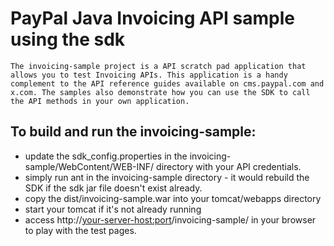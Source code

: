 PayPal Java Invoicing API sample using the sdk
============================================
	The invoicing-sample project is a API scratch pad application that allows you to test Invoicing APIs. This application is a handy complement to the API reference guides available on cms.paypal.com and x.com. The samples also demonstrate how you can use the SDK to call the API methods in your own application.

To build and run the invoicing-sample:
------------------------------------
* 	update the sdk_config.properties in the invoicing-sample/WebContent/WEB-INF/ directory with your API credentials.
*	simply run ant in the invoicing-sample directory - it would rebuild the SDK if the sdk jar file doesn't exist already.
*	copy the dist/invoicing-sample.war into your tomcat/webapps directory
*	start your tomcat if it's not already running
*	access http://<your-server-host:port>/invoicing-sample/ in your browser to play with the test pages.

